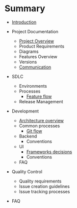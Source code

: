 # Summary

* [Introduction](README.md)
* Project Documentation
  * [Project Overview](project-documentation/project-overview.md)
  * Product Requirements
  * Diagrams
  * Features Overview
  * Versions
  * [Communication](project-documentation/communication.md)

* SDLC
  * Environments
  * Processes
    * [Feature flow](sdlc/processes/feature-flow.md)
  * Release Management

* Development
  * [Architecture overview](development/architecture-overview.md)
  * Common processes
    * [Git flow](development/common-processes/git-flow.md)
  * Backend
    * Conventions
  * UI
    * [Frameworks decisions](development/ui/frameworks-decisions.md)
    * Conventions
  * FAQ

* Quality Control
  * Quality requirements
  * Issue creation guidelines
  * Issue tracking processes

* FAQ

